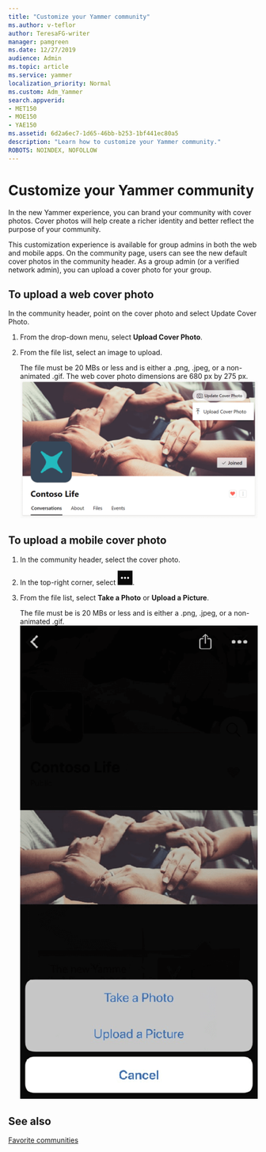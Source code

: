 ```yaml
---
title: "Customize your Yammer community"
ms.author: v-teflor
author: TeresaFG-writer
manager: pamgreen
ms.date: 12/27/2019
audience: Admin
ms.topic: article
ms.service: yammer
localization_priority: Normal
ms.custom: Adm_Yammer
search.appverid:
- MET150
- MOE150
- YAE150
ms.assetid: 6d2a6ec7-1d65-46bb-b253-1bf441ec80a5
description: "Learn how to customize your Yammer community."
ROBOTS: NOINDEX, NOFOLLOW 
---
```


# Customize your Yammer community

In the new Yammer experience, you can brand your community with cover photos. Cover photos will help create a richer identity and better reflect the purpose of your community.

This customization experience is available for group admins in both the web and mobile apps. On the community page, users can see the new default cover photos in the community header. As a group admin (or a verified network admin), you can upload a cover photo for your group.

## To upload a web cover photo

In the community header, point on the cover photo and select Update Cover Photo.

1. From the drop-down menu, select **Upload Cover Photo**.
2. From the file list, select an image to upload.

   The file must be 20 MBs or less and is either a .png, .jpeg, or a non-animated .gif.
   The web cover photo dimensions are 680 px by 275 px.
   ![yammer](../media/yammer-group_header_web.PNG)

## To upload a mobile cover photo

1. In the community header, select the cover photo.
2. In the top-right corner, select ![yammer](../media/yammer-more-button.png).
3. From the file list, select **Take a Photo** or **Upload a Picture**.

   The file must be is 20 MBs or less and is either a .png, .jpeg, or a non-animated .gif.
   ![yammer](../media/yammer-group-header-upload-a-photo-mobile.png)

## See also
[Favorite communities](favorite-communities.md)
